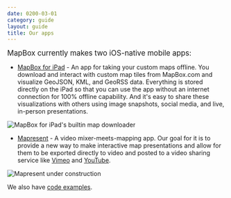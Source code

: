 ```yaml
---
date: 0200-03-01
category: guide
layout: guide
title: Our apps
---
```

<big markdown='1'><p>MapBox currently makes two iOS-native mobile apps:</p></big>

 * [MapBox for iPad]({{site.baseurl}}/ipad) - An app for taking your custom maps offline. You download and interact with custom map tiles from MapBox.com and visualize GeoJSON, KML, and GeoRSS data. Everything is stored directly on the iPad so that you can use the app without an internet connection for 100% offline capability. And it's easy to share these visualizations with others using image snapshots, social media, and live, in-person presentations. 

![MapBox for iPad's builtin map downloader](http://farm7.staticflickr.com/6072/6073841201_a5e9b0ff1d.jpg)

 * [Mapresent]({{site.baseurl}}/mapresent) - A video mixer-meets-mapping app. Our goal for it is to provide a new way to make interactive map presentations and allow for them to be exported directly to video and posted to a video sharing service like [Vimeo](http://vimeo.com) and [YouTube](http://youtube.com).

![Mapresent under construction](http://farm8.staticflickr.com/7149/6802909021_15b1a9c092.jpg)

We also have [code examples]({{site.baseurl}}/mobile/docs/examples). 
